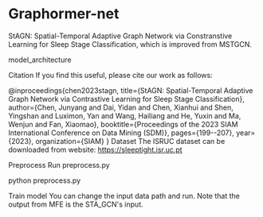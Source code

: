 # Graphormer-net


StAGN: Spatial-Temporal Adaptive Graph Network via Constranstive Learning for Sleep Stage Classification, which is improved from MSTGCN.

model_architecture

Citation
If you find this useful, please cite our work as follows:

@inproceedings{chen2023stagn,
  title={StAGN: Spatial-Temporal Adaptive Graph Network via Contrastive Learning for Sleep Stage Classification},
  author={Chen, Junyang and Dai, Yidan and Chen, Xianhui and Shen, Yingshan and Luximon, Yan and Wang, Hailiang and He, Yuxin and Ma, Wenjun and Fan, Xiaomao},
  booktitle={Proceedings of the 2023 SIAM International Conference on Data Mining (SDM)},
  pages={199--207},
  year={2023},
  organization={SIAM}
}
Dataset
The ISRUC dataset can be downloaded from website: https://sleeptight.isr.uc.pt

Preprocess
Run preprocess.py

python preprocess.py

Train model
You can change the input data path and run. Note that the output from MFE is the STA_GCN's input.

